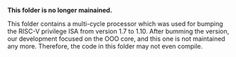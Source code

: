 **This folder is no longer mainained.**

This folder contains a multi-cycle processor which was used for bumping the RISC-V privilege ISA from version 1.7 to 1.10.
After bumming the version, our development focused on the OOO core, and this one is not maintained any more.
Therefore, the code in this folder may not even compile.
